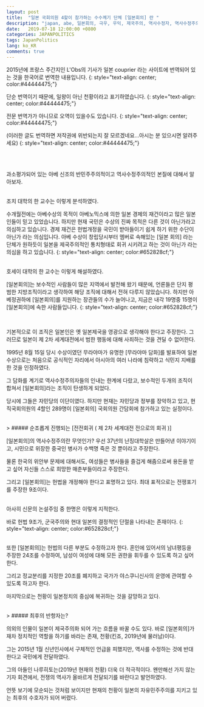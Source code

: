 ```yaml
---
layout: post
title:  "일본 국회의원 4할이 참가하는 수수께기 단체 [일본회의] 란 "
description: "japan, abe, 일본회의, 극우, 우익, 제국주의, 역사수정자, 역사수정주의, 일본제국"
date:   2019-07-18 12:00:00 +0800
categories: JAPANPOLITICS
tags: JapanPolitics
lang: ko_KR
comments: true
---
```


2015년에 프랑스 주간지인 L'Obs의 기사가 일본 couprier 라는 사이트에 번역되어 있는 것을 한국어로 번역한 내용입니다. 
{: style="text-align: center; color:#44444475;"}

단순 번역이기 때문에, 일왕이 아닌 천황이라고 표기하였습니다.
{: style="text-align: center; color:#44444475;"}

전문 번역가가 아니므로 오역이 있을수도 있습니다.
{: style="text-align: center; color:#44444475;"}

(이러한 글도 번역하면 저작권에 위반되는지 잘 모르겠네요...아시는 분 있으시면 알려주세요)
{: style="text-align: center; color:#44444475;"}


<br>
<br>


과소평가되어 있는 아베 신조의 반민주주의적이고 역사수정주의적인 본질에 대해서 알아보자.

<br>
조치 대학의 한 교수는 이렇게 분석하였다.

수개월전에는 아베수상의 목적이 아베노믹스에 의한 일본 경제의 재건이라고 많은 일본인들이 믿고 있었습니다. 하지만 현재 국민은 수상의 진짜 목적은 다른 것이 아닌가라고 의심하고 있습니다. 경제 재건은 헌법개정을 국민이 받아들이기 쉽게 하기 위한 수단이 아닌가 라는 의심입니다. 아베 수상이 창립당시부터 멤버로 속해있는 [일본 회의] 라는 단체가 원하듯이 일본을 제국주의적인 통치형태로 회귀 시키려고 하는 것이 아닌가 라는 의심을 하고 있습니다. 
{: style="text-align: center; color:#652828cf;"}


<br>
호세이 대학의 한 교수는 이렇게 해설하였다.

[일본회의]는 보수적인 사람들이 많은 지역에서 발전해 왔기 때문에, 언론들은 단지 평범한 지방조직이라고 생각하여 해당 조직에 대해서 전혀 다루지 않았습니다. 하지만 아베정권하에 [일본회의]를 지원하는 장관들의 수가 늘어나고, 지금은 내각 19명중 15명이 [일본회의]에 속한 사람들입니다. 
{: style="text-align: center; color:#652828cf;"}

<br>

기본적으로 이 조직은 일본인은 옛 일본제국을 영광으로 생각해야 한다고 주장한다. 그러므로 일본이 제 2차 세계대전에서 범한 행동에 대해 사죄하는 것을 견딜 수 없어한다.

1995년 8월 15일 당시 수상이였던 무라야마가 유명한 [무라야마 담화]를 발표하여 일본 수상으로는 처음으로 공식적인 자리에서 아시아의 여러 나라에 침략하고 식민지 지배를 한 것을 인정하였다. 

그 담화를 계기로 역사수정주의자들의 인내는 한계에 다랐고, 보수적인 두개의 조직이 합쳐서 [일본회의]라는 조직이 탄생하게 되었다. 

당시에 그들은 자민당의 이단이였다. 하지만 현재는 자민당과 정부를 장악하고 있고, 현직국회의원의 4할인 289명이 [일본회의] 국회의원 간담회에 참가하고 있는 실정이다. 


<br>
> ##### 순조롭게 진행되는 [전전회귀 ( 제 2차 세계대전 전으로의 회귀 )]

[일본회의]의 역사수정주의란 무엇인가? 우선 37년의 난징대학살은 만들어낸 이야기이고, 시민으로 위장한 중국인 병사가 수백명 죽은 것 뿐이라고 주장한다.

물론 한국의 위안부 문제에 대해서도, 여성들은 병사들을 즐겁게 해줌으로써 용돈을 받고 싶어 자신들 스스로 희망한 매춘부들이라고 주장한다.

그리고 [일본회의]는 헌법을 개정해야 한다고 표명하고 있다. 최대 표적으로는 전쟁포기를 주장한 9조이다. 

<br>
아사히 신문의 논설주임 중 한명은 이렇게 지적한다.

바로 헌법 9조가, 군국주의와 현대 일본의 결정적인 단절을 나타내는 존재이다.
{: style="text-align: center; color:#652828cf;"}

<br>
또한 [일본회의]는 헌법의 다른 부분도 수정하고자 한다. 혼인에 있어서의 남녀평등을 주장한 24조를 수정하여, 남성이 여성에 대해 모든 권한을 휘두를 수 있도록 하고 싶어 한다. 

그리고 정교분리를 지정한 20조를 폐지하고 국가가 야스쿠니신사의 운영에 관여할 수 있도록 하고자 한다. 

마지막으로는 천황이 일본정치의 중심에 복귀하는 것을 갈망하고 있다.  


<br>
> ##### 최후의 반항자는?

의외의 인물이 일본이 제국주의화 되어 가는 흐름을 바꿀 수도 있다. 바로 [일본회의]가 재차 정치적인 역할을 하기를 바라는 존재, 천황(킨죠, 2019년에 물러남)이다. 

그는 2015년 1월 신년인사에서 구체적인 언급을 피했지만, 역사를 수정하는 것에 반대한다고 국민에게 전달하였다. 

그의 아들인 나루히토는(2019년 현재의 천황) 더욱 더 적극적이다. 왠만해선 가지 않는 기자 회견에서, 전쟁의 역사가 올바르게 전달되기를 바란다고 발언하였다. 

언뜻 보기에 모순되는 것처럼 보이지만 현재의 천황이 일본의 자유민주주의를 지키고 있는 최후의 수호자가 되어 버렸다.

<br><br>
